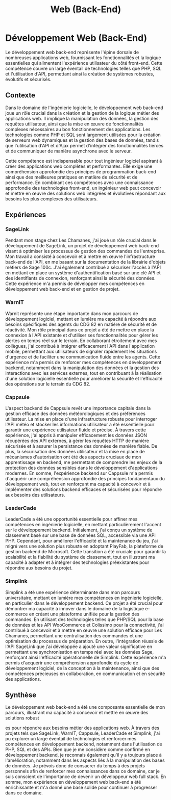 ﻿---
layout: post
title:  "Web (Back-End)"
tags: confirmé web
img: "/assets/images/skills/web-back.webp"
realisations:
  - warnit
  - sagelink
  - simplink
---

# Développement Web (Back-End)

<!-- BEGIN_EXCERPT -->
Le développement web back-end représente l'épine dorsale de nombreuses applications web, fournissant les fonctionnalités et la logique essentielles qui alimentent l'expérience utilisateur du côté front-end. Cette compétence couvre un large éventail de technologies telles que PHP, SQL et l'utilisation d'API, permettant ainsi la création de systèmes robustes, évolutifs et sécurisés.
<!-- END_EXCERPT -->

## Contexte

Dans le domaine de l'ingénierie logicielle, le développement web back-end joue un rôle crucial dans la création et la gestion de la logique métier des applications web. Il implique la manipulation des données, la gestion des requêtes utilisateur, ainsi que la mise en œuvre de fonctionnalités complexes nécessaires au bon fonctionnement des applications. Les technologies comme PHP et SQL sont largement utilisées pour la création de serveurs web dynamiques et la gestion des bases de données, tandis que l'utilisation d'API et d'Ajax permet d'intégrer des fonctionnalités tierces et de communiquer de manière asynchrone avec le serveur.

Cette compétence est indispensable pour tout ingénieur logiciel aspirant à créer des applications web complètes et performantes. Elle exige une compréhension approfondie des principes de programmation back-end ainsi que des meilleures pratiques en matière de sécurité et de performance. En combinant ces compétences avec une connaissance approfondie des technologies front-end, un ingénieur web peut concevoir et mettre en œuvre des solutions web intégrées et évolutives répondant aux besoins les plus complexes des utilisateurs.

## Expériences

### SageLink

Pendant mon stage chez Les Chamanes, j'ai joué un rôle crucial dans le développement de SageLink, un projet de développement web back-end visant à optimiser les processus de gestion des commandes de l'entreprise. Mon travail a consisté à concevoir et à mettre en œuvre l'infrastructure back-end de l'API, en me basant sur la documentation de la librairie d'objets métiers de Sage 100c. J'ai également contribué à sécuriser l'accès à l'API en mettant en place un système d'authentification basé sur une clé API et des identifiants de connexion, renforçant ainsi la sécurité des données. Cette expérience m'a permis de développer mes compétences en développement web back-end et en gestion de projet.

### WarnIT

Warnit représente une étape importante dans mon parcours de développement logiciel, mettant en lumière ma capacité à répondre aux besoins spécifiques des agents du CDG 82 en matière de sécurité et de réactivité. Mon rôle principal dans ce projet a été de mettre en place la connexion à l'API existante et d'utiliser ses fonctionnalités pour gérer les alertes en temps réel sur le terrain. En collaborant étroitement avec mes collègues, j'ai contribué à intégrer efficacement l'API dans l'application mobile, permettant aux utilisateurs de signaler rapidement les situations d'urgence et de faciliter une communication fluide entre les agents. Cette expérience m'a permis de renforcer mes compétences en développement backend, notamment dans la manipulation des données et la gestion des interactions avec les services externes, tout en contribuant à la réalisation d'une solution logicielle essentielle pour améliorer la sécurité et l'efficacité des opérations sur le terrain du CDG 82.

### Cappsule

L'aspect backend de Cappsule revêt une importance capitale dans la gestion efficace des données météorologiques et des préférences utilisateur. La mise en place d'une infrastructure robuste pour interroger l'API météo et stocker les informations utilisateur a été essentielle pour garantir une expérience utilisateur fluide et précise. À travers cette expérience, j'ai appris à manipuler efficacement les données JSON récupérées des API externes, à gérer les requêtes HTTP de manière sécurisée et à assurer la persistance des données de manière fiable. De plus, la sécurisation des données utilisateur et la mise en place de mécanismes d'autorisation ont été des aspects cruciaux de mon apprentissage en backend, me permettant de comprendre les enjeux de la protection des données sensibles dans le développement d'applications modernes. En somme, l'expérience backend sur Cappsule m'a permis d'acquérir une compréhension approfondie des principes fondamentaux du développement web, tout en renforçant ma capacité à concevoir et à implémenter des solutions backend efficaces et sécurisées pour répondre aux besoins des utilisateurs.

### LeaderCade

LeaderCade a été une opportunité essentielle pour affiner mes compétences en ingénierie logicielle, en mettant particulièrement l'accent sur le développement backend. Initialement, j'ai conçu un système de classement basé sur une base de données SQL, accessible via une API PHP. Cependant, pour améliorer l'efficacité et la maintenance du jeu, j'ai migré vers une solution plus robuste en adoptant PlayFab, la plateforme de gestion backend de Microsoft. Cette transition a été cruciale pour garantir la scalabilité et la fiabilité du système de classement, tout en illustrant ma capacité à adapter et à intégrer des technologies préexistantes pour répondre aux besoins du projet.

### Simplink

Simplink a été une expérience déterminante dans mon parcours universitaire, mettant en lumière mes compétences en ingénierie logicielle, en particulier dans le développement backend. Ce projet a été crucial pour démontrer ma capacité à innover dans le domaine de la logistique e-commerce en créant une plateforme unifiée pour la gestion des commandes. En utilisant des technologies telles que PHP/SQL pour la base de données et les API WooCommerce et Colissimo pour la connectivité, j'ai contribué à concevoir et à mettre en œuvre une solution efficace pour Les Chamanes, permettant une centralisation des commandes et une optimisation du processus de préparation. En outre, l'intégration réussie de l'API SageLink que j'ai développée a ajouté une valeur significative en permettant une synchronisation en temps réel avec les données Sage, renforçant ainsi l'efficacité opérationnelle de Simplink. Cette expérience m'a permis d'acquérir une compréhension approfondie du cycle de développement logiciel, de la conception à la maintenance, ainsi que des compétences précieuses en collaboration, en communication et en sécurité des applications.

## Synthèse

Le développement web back-end a été une composante essentielle de mon parcours, illustrant ma capacité à concevoir et mettre en œuvre des solutions robust

es pour répondre aux besoins métier des applications web. À travers des projets tels que SageLink, WarnIT, Cappsule, LeaderCade et Simplink, j'ai pu explorer un large éventail de technologies et renforcer mes compétences en développement backend, notamment dans l'utilisation de PHP, SQL et des APIs. Bien que je me considère comme confirmé en développement backend, je reconnais également qu'il y a toujours place à l'amélioration, notamment dans les aspects liés à la manipulation des bases de données. Je prévois donc de consacrer du temps à des projets personnels afin de renforcer mes connaissances dans ce domaine, car je suis conscient de l'importance de devenir un développeur web full stack. En somme, mon expérience en développement web back-end a été enrichissante et m'a donné une base solide pour continuer à progresser dans ce domaine.

